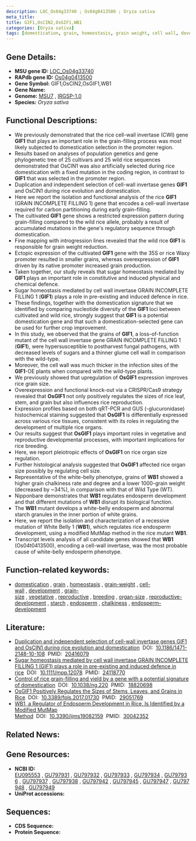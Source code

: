 ```yaml
---
description: LOC_Os04g33740 ; Os04g0413500 ; Oryza sativa
meta_title:
title: GIF1,OsCIN2,OsGIF1,WB1
categories: [Oryza sativa]
tags: [domestication, grain, homeostasis, grain weight, cell wall, development, grain size, vegetative, reproductive, breeding, organ size, reproductive development, starch, endosperm, chalkiness, endosperm development]
---
```


## Gene Details:
- **MSU gene ID:** [LOC_Os04g33740](http://rice.uga.edu/cgi-bin/ORF_infopage.cgi?orf=LOC_Os04g33740)  
- **RAPdb gene ID:** [Os04g0413500](https://rapdb.dna.affrc.go.jp/locus/?name=Os04g0413500)  
- **Gene Symbol:** GIF1,OsCIN2,OsGIF1,WB1
- **Gene Name:**
- **Genome:**  [MSU7](http://rice.uga.edu/)&nbsp;,&nbsp;[IRGSP-1.0](https://rapdb.dna.affrc.go.jp/download/irgsp1.html)
- **Species:** *Oryza sativa*

## Functional Descriptions:
   - We previously demonstrated that the rice cell-wall invertase (CWI) gene **GIF1** that plays an important role in the grain-filling process was most likely subjected to domestication selection in the promoter region.
   - Results based on analyses of population genetics and gene phylogenetic tree of 25 cultivars and 25 wild rice sequences demonstrated that OsCIN1 was also artificially selected during rice domestication with a fixed mutation in the coding region, in contrast to **GIF1** that was selected in the promoter region.
   - Duplication and independent selection of cell-wall invertase genes **GIF1** and OsCIN1 during rice evolution and domestication.
   - Here we report the isolation and functional analysis of the rice **GIF1** (GRAIN INCOMPLETE FILLING 1) gene that encodes a cell-wall invertase required for carbon partitioning during early grain-filling.
   - The cultivated **GIF1** gene shows a restricted expression pattern during grain-filling compared to the wild rice allele, probably a result of accumulated mutations in the gene's regulatory sequence through domestication.
   - Fine mapping with introgression lines revealed that the wild rice **GIF1** is responsible for grain weight reduction.
   - Ectopic expression of the cultivated **GIF1** gene with the 35S or rice Waxy promoter resulted in smaller grains, whereas overexpression of **GIF1** driven by its native promoter increased grain production.
   - Taken together, our study reveals that sugar homeostasis mediated by **GIF1** plays an important role in constitutive and induced physical and chemical defence.
   - Sugar homeostasis mediated by cell wall invertase GRAIN INCOMPLETE FILLING 1 (**GIF1**) plays a role in pre-existing and induced defence in rice.
   - These findings, together with the domestication signature that we identified by comparing nucleotide diversity of the **GIF1** loci between cultivated and wild rice, strongly suggest that **GIF1** is a potential domestication gene and that such a domestication-selected gene can be used for further crop improvement.
   - In this study, we observed that the grains of **GIF1**, a loss-of-function mutant of the cell wall invertase gene GRAIN INCOMPLETE FILLING 1 (**GIF1**), were hypersusceptible to postharvest fungal pathogens, with decreased levels of sugars and a thinner glume cell wall in comparison with the wild-type.
   - Moreover, the cell wall was much thicker in the infection sites of the **GIF1**-OE plants when compared with the wild-type plants.
   - We previously showed that upregulation of **OsGIF1** expression improves rice grain size.
   - Overexpression and functional knock-out via a CRISPR/Cas9 strategy revealed that **OsGIF1** not only positively regulates the sizes of rice leaf, stem, and grain but also influences rice reproduction.
   - Expression profiles based on both qRT-PCR and GUS (<a6><c2>-glucuronidase) histochemical staining suggested that **OsGIF1** is differentially expressed across various rice tissues, consistent with its roles in regulating the development of multiple rice organs.
   - Our results suggest that **OsGIF1** plays important roles in vegetative and reproductive developmental processes, with important implications for rice breeding.
   - Here, we report pleiotropic effects of **OsGIF1** on rice organ size regulation.
   - Further histological analysis suggested that **OsGIF1** affected rice organ size possibly by regulating cell size.
   - Representative of the white-belly phenotype, grains of **WB1** showed a higher grain chalkiness rate and degree and a lower 1000-grain weight (decreased by ~34%), in comparison with that of Wild Type (WT).
   - Nipponbare demonstrates that **WB1** regulates endosperm development and that different mutations of **WB1** disrupt its biological function.
   - The **WB1** mutant develops a white-belly endosperm and abnormal starch granules in the inner portion of white grains.
   - Here, we report the isolation and characterization of a recessive mutation of White Belly 1 (**WB1**), which regulates rice endosperm development, using a modified MutMap method in the rice mutant **WB1**.
   - Transcript levels analysis of all candidate genes showed that **WB1** (Os04t0413500), encoding a cell-wall invertase, was the most probable cause of white-belly endosperm phenotype.

## Function-related keywords:
   - [domestication](/tags/domestication/)&nbsp;,&nbsp;[grain](/tags/grain/)&nbsp;,&nbsp;[homeostasis](/tags/homeostasis/)&nbsp;,&nbsp;[grain-weight](/tags/grain-weight/)&nbsp;,&nbsp;[cell-wall](/tags/cell-wall/)&nbsp;,&nbsp;[development](/tags/development/)&nbsp;,&nbsp;[grain-size](/tags/grain-size/)&nbsp;,&nbsp;[vegetative](/tags/vegetative/)&nbsp;,&nbsp;[reproductive](/tags/reproductive/)&nbsp;,&nbsp;[breeding](/tags/breeding/)&nbsp;,&nbsp;[organ-size](/tags/organ-size/)&nbsp;,&nbsp;[reproductive-development](/tags/reproductive-development/)&nbsp;,&nbsp;[starch](/tags/starch/)&nbsp;,&nbsp;[endosperm](/tags/endosperm/)&nbsp;,&nbsp;[chalkiness](/tags/chalkiness/)&nbsp;,&nbsp;[endosperm-development](/tags/endosperm-development/)

## Literature:
   - [Duplication and independent selection of cell-wall invertase genes GIF1 and OsCIN1 during rice evolution and domestication](https://www.doi.org/10.1186/1471-2148-10-108)&nbsp;&nbsp;DOI:&nbsp;&nbsp;[10.1186/1471-2148-10-108](https://www.doi.org/10.1186/1471-2148-10-108)&nbsp;&nbsp;PMID:&nbsp;&nbsp;[20416079](https://pubmed.ncbi.nlm.nih.gov/20416079/)
   - [Sugar homeostasis mediated by cell wall invertase GRAIN INCOMPLETE FILLING 1 (GIF1) plays a role in pre-existing and induced defence in rice](https://www.doi.org/10.1111/mpp.12078)&nbsp;&nbsp;DOI:&nbsp;&nbsp;[10.1111/mpp.12078](https://www.doi.org/10.1111/mpp.12078)&nbsp;&nbsp;PMID:&nbsp;&nbsp;[24118770](https://pubmed.ncbi.nlm.nih.gov/24118770/)
   - [Control of rice grain-filling and yield by a gene with a potential signature of domestication](https://www.doi.org/10.1038/ng.220)&nbsp;&nbsp;DOI:&nbsp;&nbsp;[10.1038/ng.220](https://www.doi.org/10.1038/ng.220)&nbsp;&nbsp;PMID:&nbsp;&nbsp;[18820698](https://pubmed.ncbi.nlm.nih.gov/18820698/)
   - [OsGIF1 Positively Regulates the Sizes of Stems, Leaves, and Grains in Rice](https://www.doi.org/10.3389/fpls.2017.01730)&nbsp;&nbsp;DOI:&nbsp;&nbsp;[10.3389/fpls.2017.01730](https://www.doi.org/10.3389/fpls.2017.01730)&nbsp;&nbsp;PMID:&nbsp;&nbsp;[29051769](https://pubmed.ncbi.nlm.nih.gov/29051769/)
   - [WB1, a Regulator of Endosperm Development in Rice, Is Identified by a Modified MutMap Method](https://www.doi.org/10.3390/ijms19082159)&nbsp;&nbsp;DOI:&nbsp;&nbsp;[10.3390/ijms19082159](https://www.doi.org/10.3390/ijms19082159)&nbsp;&nbsp;PMID:&nbsp;&nbsp;[30042352](https://pubmed.ncbi.nlm.nih.gov/30042352/)

## Related News:

## Gene Resources:
- **NCBI ID:**  [EU095553](http://www.ncbi.nlm.nih.gov/nuccore/EU095553)&nbsp;,&nbsp;[GU797931](http://www.ncbi.nlm.nih.gov/nuccore/GU797931)&nbsp;,&nbsp;[GU797932](http://www.ncbi.nlm.nih.gov/nuccore/GU797932)&nbsp;,&nbsp;[GU797933](http://www.ncbi.nlm.nih.gov/nuccore/GU797933)&nbsp;,&nbsp;[GU797934](http://www.ncbi.nlm.nih.gov/nuccore/GU797934)&nbsp;,&nbsp;[GU797936](http://www.ncbi.nlm.nih.gov/nuccore/GU797936)&nbsp;,&nbsp;[GU797937](http://www.ncbi.nlm.nih.gov/nuccore/GU797937)&nbsp;,&nbsp;[GU797938](http://www.ncbi.nlm.nih.gov/nuccore/GU797938)&nbsp;,&nbsp;[GU797942](http://www.ncbi.nlm.nih.gov/nuccore/GU797942)&nbsp;,&nbsp;[GU797945](http://www.ncbi.nlm.nih.gov/nuccore/GU797945)&nbsp;,&nbsp;[GU797947](http://www.ncbi.nlm.nih.gov/nuccore/GU797947)&nbsp;,&nbsp;[GU797948](http://www.ncbi.nlm.nih.gov/nuccore/GU797948)&nbsp;,&nbsp;[GU797949](http://www.ncbi.nlm.nih.gov/nuccore/GU797949)
- **UniProt accessions:** [](https://www.uniprot.org/uniprotkb//entry)

## Sequences:
- **CDS Sequence:**
- **Protein Sequence:**
